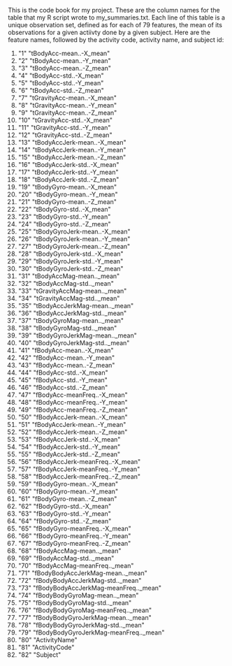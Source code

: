 This is the code book for my project. These are the column names for the table that
 my R script wrote to my_summaries.txt.  Each line of this table is a unique observation set, defined as 
for each of 79 features, the mean of its observations for a given actiivty done by a given subject. Here are the feature names, followed by the activity code, activity name, and subject id:

1. "1" "tBodyAcc-mean..-X_mean"
1. "2" "tBodyAcc-mean..-Y_mean"
1. "3" "tBodyAcc-mean..-Z_mean"
1. "4" "tBodyAcc-std..-X_mean"
1. "5" "tBodyAcc-std..-Y_mean"
1. "6" "tBodyAcc-std..-Z_mean"
1. "7" "tGravityAcc-mean..-X_mean"
1. "8" "tGravityAcc-mean..-Y_mean"
1. "9" "tGravityAcc-mean..-Z_mean"
1. "10" "tGravityAcc-std..-X_mean"
1. "11" "tGravityAcc-std..-Y_mean"
1. "12" "tGravityAcc-std..-Z_mean"
1. "13" "tBodyAccJerk-mean..-X_mean"
1. "14" "tBodyAccJerk-mean..-Y_mean"
1. "15" "tBodyAccJerk-mean..-Z_mean"
1. "16" "tBodyAccJerk-std..-X_mean"
1. "17" "tBodyAccJerk-std..-Y_mean"
1. "18" "tBodyAccJerk-std..-Z_mean"
1. "19" "tBodyGyro-mean..-X_mean"
1. "20" "tBodyGyro-mean..-Y_mean"
1. "21" "tBodyGyro-mean..-Z_mean"
1. "22" "tBodyGyro-std..-X_mean"
1. "23" "tBodyGyro-std..-Y_mean"
1. "24" "tBodyGyro-std..-Z_mean"
1. "25" "tBodyGyroJerk-mean..-X_mean"
1. "26" "tBodyGyroJerk-mean..-Y_mean"
1. "27" "tBodyGyroJerk-mean..-Z_mean"
1. "28" "tBodyGyroJerk-std..-X_mean"
1. "29" "tBodyGyroJerk-std..-Y_mean"
1. "30" "tBodyGyroJerk-std..-Z_mean"
1. "31" "tBodyAccMag-mean.._mean"
1. "32" "tBodyAccMag-std.._mean"
1. "33" "tGravityAccMag-mean.._mean"
1. "34" "tGravityAccMag-std.._mean"
1. "35" "tBodyAccJerkMag-mean.._mean"
1. "36" "tBodyAccJerkMag-std.._mean"
1. "37" "tBodyGyroMag-mean.._mean"
1. "38" "tBodyGyroMag-std.._mean"
1. "39" "tBodyGyroJerkMag-mean.._mean"
1. "40" "tBodyGyroJerkMag-std.._mean"
1. "41" "fBodyAcc-mean..-X_mean"
1. "42" "fBodyAcc-mean..-Y_mean"
1. "43" "fBodyAcc-mean..-Z_mean"
1. "44" "fBodyAcc-std..-X_mean"
1. "45" "fBodyAcc-std..-Y_mean"
1. "46" "fBodyAcc-std..-Z_mean"
1. "47" "fBodyAcc-meanFreq..-X_mean"
1. "48" "fBodyAcc-meanFreq..-Y_mean"
1. "49" "fBodyAcc-meanFreq..-Z_mean"
1. "50" "fBodyAccJerk-mean..-X_mean"
1. "51" "fBodyAccJerk-mean..-Y_mean"
1. "52" "fBodyAccJerk-mean..-Z_mean"
1. "53" "fBodyAccJerk-std..-X_mean"
1. "54" "fBodyAccJerk-std..-Y_mean"
1. "55" "fBodyAccJerk-std..-Z_mean"
1. "56" "fBodyAccJerk-meanFreq..-X_mean"
1. "57" "fBodyAccJerk-meanFreq..-Y_mean"
1. "58" "fBodyAccJerk-meanFreq..-Z_mean"
1. "59" "fBodyGyro-mean..-X_mean"
1. "60" "fBodyGyro-mean..-Y_mean"
1. "61" "fBodyGyro-mean..-Z_mean"
1. "62" "fBodyGyro-std..-X_mean"
1. "63" "fBodyGyro-std..-Y_mean"
1. "64" "fBodyGyro-std..-Z_mean"
1. "65" "fBodyGyro-meanFreq..-X_mean"
1. "66" "fBodyGyro-meanFreq..-Y_mean"
1. "67" "fBodyGyro-meanFreq..-Z_mean"
1. "68" "fBodyAccMag-mean.._mean"
1. "69" "fBodyAccMag-std.._mean"
1. "70" "fBodyAccMag-meanFreq.._mean"
1. "71" "fBodyBodyAccJerkMag-mean.._mean"
1. "72" "fBodyBodyAccJerkMag-std.._mean"
1. "73" "fBodyBodyAccJerkMag-meanFreq.._mean"
1. "74" "fBodyBodyGyroMag-mean.._mean"
1. "75" "fBodyBodyGyroMag-std.._mean"
1. "76" "fBodyBodyGyroMag-meanFreq.._mean"
1. "77" "fBodyBodyGyroJerkMag-mean.._mean"
1. "78" "fBodyBodyGyroJerkMag-std.._mean"
1. "79" "fBodyBodyGyroJerkMag-meanFreq.._mean"
1. "80" "ActivityName"
1. "81" "ActivityCode"
1. "82" "Subject"
